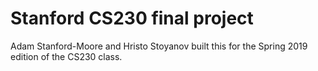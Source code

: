 # Stanford CS230 final project

Adam Stanford-Moore and Hristo Stoyanov built this for the Spring 2019 edition
of the CS230 class.
